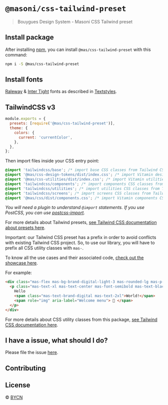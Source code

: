 # `@masoni/css-tailwind-preset`

> Bouygues Design System - Masoni CSS Tailwind preset

## Install package

After installing [npm](https://docs.npmjs.com/downloading-and-installing-node-js-and-npm), you can install `@mas/css-tailwind-preset` with this command:

```sh
npm i -S @mas/css-tailwind-preset
```

## Install fonts

[Raleway](https://fonts.google.com/specimen/Raleway) &
[Inter Tight](https://fonts.google.com/specimen/Inter+Tight) fonts as described in [Textstyles](https://zeroheight.com/9b39bb2a0/p/32c8aa-textstyles/b/1922ad).

## TailwindCSS v3

```js
module.exports = {
  presets: [require('@mas/css-tailwind-preset')],
  theme: {
    colors: {
      current: 'currentColor',
    },
  },
};
```

Then import files inside your CSS entry point:

```css
@import 'tailwindcss/base'; /* import base CSS classes from Tailwind CSS (optional) */
@import '@mas/css-design-tokens/dist/index.css'; /* import Vitamin design tokens CSS classes (required) */
@import '@mas/css-utilities/dist/index.css'; /* import Vitamin utilities CSS classes (required) */
@import 'tailwindcss/components'; /* import components CSS classes from Tailwind CSS (optional) */
@import 'tailwindcss/utilities'; /* import utilities CSS classes from Tailwind CSS (optional) */
@import 'tailwindcss/screens'; /* import screens CSS classes from Tailwind CSS (optional) */
@import '@mas/css/dist/components.css'; /* import Vitamin components CSS classes (required) */
```

_You will need a plugin to understand `@import` statements. If you use PostCSS, you can use [postcss-import](https://www.npmjs.com/package/postcss-import)._

For more details about Tailwind presets, [see Tailwind CSS documentation about presets here](https://tailwindcss.com/docs/presets).

Important: our Tailwind CSS preset has a prefix in order to avoid conflicts with existing Tailwind CSS project. So, to use our library, you will have to prefix all CSS utility classes with `mas-`.

To know all the use cases and their associated code, [check out the showcase here](#showcase-css).

For example:

```html
<div class="mas-flex mas-bg-brand-digital-light-3 mas-rounded-lg mas-p-6 mas-mb-5">
  <p class="mas-text-xl mas-text-center mas-font-semibold mas-text-black">
    Hello
    <span class="mas-text-brand-digital mas-text-2xl">World!</span>
    <span role="img" aria-label="Welcome menu"> 🎉 </span>
  </p>
</div>
```

For more details about CSS utility classes from this package, [see Tailwind CSS documentation here](https://tailwindcss.com/docs).

## I have a issue, what should I do?

Please file the issue [here](https://github.com/bouygues-construction/design-system-bycn/issues/new).

## Contributing

## License

© [BYCN](https://github.com/bouygues-construction)
